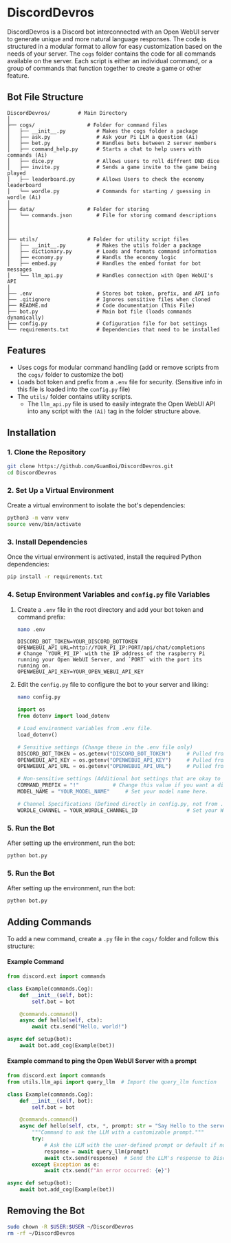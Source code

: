 # DiscordDevros

DiscordDevros is a Discord bot interconnected with an Open WebUI server to generate unique and more natural language responses. The code is structured in a modular format to allow for easy customization based on the needs of your server. The `cogs` folder contains the code for all commands available on the server. Each script is either an individual command, or a group of commands that function together to create a game or other feature. 

## Bot File Structure
```
DiscordDevros/         # Main Directory
│
├── cogs/                 # Folder for command files
│   ├── __init__.py          # Makes the cogs folder a package
│   ├── ask.py               # Ask your Pi LLM a question (Ai)
│   ├── bet.py               # Handles bets between 2 server members
│   ├── command_help.py      # Starts a chat to help users with commands (Ai)
│   ├── dice.py              # Allows users to roll diffrent DND dice
│   ├── invite.py            # Sends a game invite to the game being played
│   ├── leaderboard.py       # Allows Users to check the economy leaderboard
│   └── wordle.py            # Commands for starting / guessing in wordle (Ai)
│
├── data/                 # Folder for storing 
│   └── commands.json        # File for storing command descriptions
│
│
│
├── utils/                # Folder for utility script files
│   ├── __init__.py          # Makes the utils folder a package
│   ├── dictionary.py        # Loads and formats command information
│   ├── economy.py           # Handls the economy logic
│   ├── embed.py             # Handles the embed format for bot messages
│   └── llm_api.py           # Handles connection with Open WebUI's API
│
├── .env                     # Stores bot token, prefix, and API info
├── .gitignore               # Ignores sensitive files when cloned
├── README.md                # Code documentation (This File)
├── bot.py                   # Main bot file (loads commands dynamically)
├── config.py                # Cofiguration file for bot settings
└── requirements.txt         # Dependencies that need to be installed
```

## Features
- Uses cogs for modular command handling (add or remove scripts from the `cogs/` folder to customize the bot)
- Loads bot token and prefix from a `.env` file for security. (Sensitive info in this file is loaded into the `config.py` file)
- The `utils/` folder contains utility scripts. 
	- The `llm_api.py` file is used to easily integrate the Open WebUI API into any script with the `(Ai)` tag in the folder structure above.

## Installation

### 1. Clone the Repository
```sh
git clone https://github.com/GuamBoi/DiscordDevros.git
cd DiscordDevros
```

### 2. Set Up a Virtual Environment
Create a virtual environment to isolate the bot's dependencies:
```sh
python3 -m venv venv
source venv/bin/activate
```

### 3. Install Dependencies
Once the virtual environment is activated, install the required Python dependencies:
```sh
pip install -r requirements.txt
```

### 4. Setup Environment Variables and `config.py` file Variables
1. Create a `.env` file in the root directory and add your bot token and command prefix:
    ```bash
    nano .env
    ```

    ```
    DISCORD_BOT_TOKEN=YOUR_DISCORD_BOTTOKEN
    OPENWEBUI_API_URL=http://YOUR_PI_IP:PORT/api/chat/completions      # Change `YOUR_PI_IP` with the IP address of the raspberry Pi running your Open WebUI Server, and `PORT` with the port its running on.
    OPENWEBUI_API_KEY=YOUR_OPEN_WEBUI_API_KEY
    ```

2. Edit the `config.py` file to configure the bot to your server and liking:
    ```bash
    nano config.py
    ```

    ```python
    import os
    from dotenv import load_dotenv

    # Load environment variables from .env file.
    load_dotenv()

    # Sensitive settings (Change these in the .env file only)
    DISCORD_BOT_TOKEN = os.getenv("DISCORD_BOT_TOKEN")     # Pulled from your .env file
    OPENWEBUI_API_KEY = os.getenv("OPENWEBUI_API_KEY")     # Pulled from your .env file
    OPENWEBUI_API_URL = os.getenv("OPENWEBUI_API_URL")     # Pulled from your .env file

    # Non-sensitive settings (Additional bot settings that are okay to share)
    COMMAND_PREFIX = "!"           # Change this value if you want a different prefix.
    MODEL_NAME = "YOUR_MODEL_NAME"     # Set your model name here.

    # Channel Specifications (Defined directly in config.py, not from .env)
    WORDLE_CHANNEL = YOUR_WORDLE_CHANNEL_ID                # Set your Wordle Game Channel
    ```

### 5. Run the Bot
After setting up the environment, run the bot:
```sh
python bot.py
```

### 5. Run the Bot
After setting up the environment, run the bot:
```sh
python bot.py
```

## Adding Commands
To add a new command, create a `.py` file in the `cogs/` folder and follow this structure:

#### Example Command
```python
from discord.ext import commands

class Example(commands.Cog):
    def __init__(self, bot):
        self.bot = bot

    @commands.command()
    async def hello(self, ctx):
        await ctx.send("Hello, world!")

async def setup(bot):
    await bot.add_cog(Example(bot))
```

#### Example command to ping the Open WebUI Server with a prompt
```python
from discord.ext import commands
from utils.llm_api import query_llm  # Import the query_llm function

class Example(commands.Cog):
    def __init__(self, bot):
        self.bot = bot

    @commands.command()
    async def hello(self, ctx, *, prompt: str = "Say Hello to the server and introduce yourself"):
        """Command to ask the LLM with a customizable prompt."""
        try:
            # Ask the LLM with the user-defined prompt or default if not provided
            response = await query_llm(prompt)
            await ctx.send(response)  # Send the LLM's response to Discord
        except Exception as e:
            await ctx.send(f"An error occurred: {e}")

async def setup(bot):
    await bot.add_cog(Example(bot))
```

## Removing the Bot
```bash
sudo chown -R $USER:$USER ~/DiscordDevros
rm -rf ~/DiscordDevros
```
